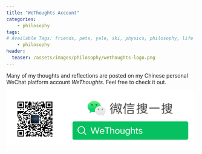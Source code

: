 ```yaml
---
title: "WeThoughts Account"
categories:
    - philosophy
tags:
# Available Tags: friends, pets, yale, ski, physics, philosophy, life
    - philosophy
header:
  teaser: /assets/images/philosophy/wethoughts-logo.png
---
```


Many of my thoughts and reflections are posted on my Chinese personal
WeChat platform account *WeThoughts*. Feel free to check it out.


![WeThoughts](/assets/images/philosophy/wethoughts-logo.png)
